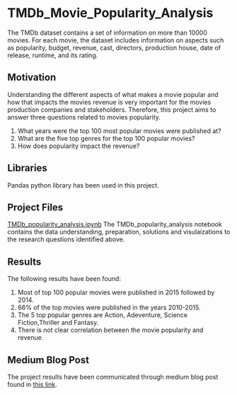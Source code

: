 # TMDb_Movie_Popularity_Analysis
The TMDb dataset contains a set of information on more than 10000 movies. For each movie, the dataset includes information on aspects such as popularity, budget, revenue, cast, directors, production house, date of release, runtime, and its rating.

## Motivation
Understanding the different aspects of what makes a movie popular and how that impacts the movies revenue is very important for the movies production companies and stakeholders. Therefore, this project aims to answer three questions related to movies popularity.
1. What years were the top 100 most popular movies were published at?
2. What are the five top genres for the top 100 popular movies?
3. How does popularity impact the revenue?

## Libraries
Pandas python library has been used in this project.

## Project Files
[TMDb_popularity_analysis.ipynb](https://github.com/Sumaya52/TMDb_Movie_Popularity_Analysis/blob/main/TMDb_popularity_analysis.ipynb)
The TMDb_popularity_analysis notebook contains the data understanding, preparation, solutions and visulaizations to the research questions identified above.

## Results
The following results have been found:
1. Most of top 100 popular movies were published in 2015 followed by 2014.
2. 66% of the top movies were published in the years 2010-2015.
3. The 5 top popular genres are Action, Adeventure, Science Fiction,Thriller and Fantasy.
4. There is not clear correlation between the movie popularity and revenue.

## Medium Blog Post
The project results have been communicated through medium blog post found in [this link](https://medium.com/@sumaya52.ksa/taking-a-look-at-movies-popularity-in-the-tmdb-movie-dataset-f5205ac26a34).
